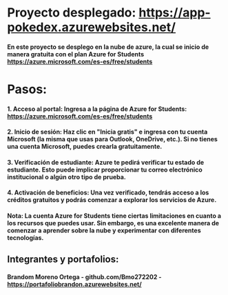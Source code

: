 # Proyecto desplegado:  https://app-pokedex.azurewebsites.net/

#### En este proyecto se desplego en la nube de azure, la cual se inicio de manera gratuita con el plan Azure for Students https://azure.microsoft.com/es-es/free/students

# Pasos:

#### 1. Acceso al portal: Ingresa a la página de Azure for Students: https://azure.microsoft.com/es-es/free/students

#### 2. Inicio de sesión: Haz clic en "Inicia gratis" e ingresa con tu cuenta Microsoft (la misma que usas para Outlook, OneDrive, etc.). Si no tienes una cuenta Microsoft, puedes crearla gratuitamente.

#### 3. Verificación de estudiante: Azure te pedirá verificar tu estado de estudiante. Esto puede implicar proporcionar tu correo electrónico institucional o algún otro tipo de prueba.

#### 4. Activación de beneficios: Una vez verificado, tendrás acceso a los créditos gratuitos y podrás comenzar a explorar los servicios de Azure.

#### Nota: La cuenta Azure for Students tiene ciertas limitaciones en cuanto a los recursos que puedes usar. Sin embargo, es una excelente manera de comenzar a aprender sobre la nube y experimentar con diferentes tecnologías.


## Integrantes y portafolios:
#### Brandom Moreno Ortega - github.com/Bmo272202 - https://portafoliobrandon.azurewebsites.net/


